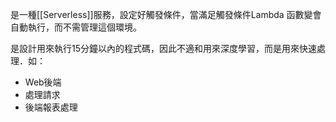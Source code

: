 是一種[[Serverless]]服務，設定好觸發條件，當滿足觸發條件Lambda 函數變會自動執行，而不需管理這個環境。

是設計用來執行15分鐘以內的程式碼，因此不適和用來深度學習，而是用來快速處理．如：
- Web後端
- 處理請求
- 後端報表處理

